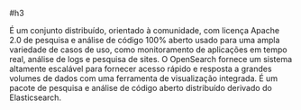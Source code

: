 #h3 

É um conjunto distribuído, orientado à comunidade, com licença Apache 2.0 de pesquisa e análise de código 100% aberto usado para uma ampla variedade de casos de uso, como monitoramento de aplicações em tempo real, análise de logs e pesquisa de sites. O OpenSearch fornece um sistema altamente escalável para fornecer acesso rápido e resposta a grandes volumes de dados com uma ferramenta de visualização integrada. É um pacote de pesquisa e análise de código aberto distribuído derivado do Elasticsearch.